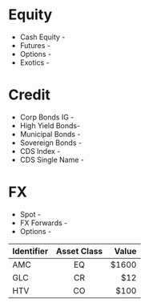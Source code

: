 # Equity 
* Cash Equity - 
* Futures - 
* Options - 
* Exotics - 


# Credit 

* Corp Bonds IG -
* High Yield Bonds- 
* Municipal Bonds -
* Sovereign Bonds - 
* CDS Index - 
* CDS Single Name - 


# FX 
* Spot -
* FX Forwards -
* Options - 


| Identifier    | Asset Class   | Value |
| ------------- |:-------------:| -----:|
| AMC           | EQ            | $1600 |
| GLC           | CR            |   $12 |
| HTV           | CO            |  $100 |